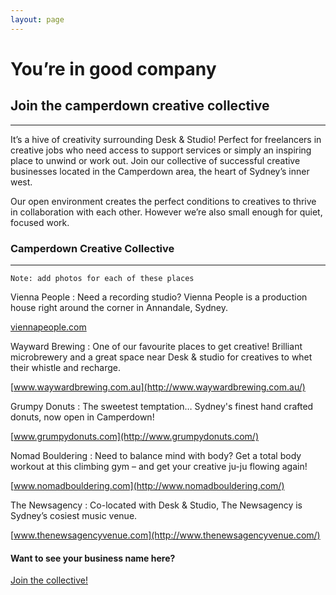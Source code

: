 ```yaml
---
layout: page
---
```


# You’re in good company
        
## Join the camperdown creative collective

---

It’s a hive of creativity surrounding Desk &amp; Studio! Perfect for freelancers in creative jobs who need access to support services or simply an inspiring place to unwind or work out. Join our collective of successful creative businesses located in the Camperdown area, the heart of Sydney’s inner west.

Our open environment creates the perfect conditions to creatives to thrive in collaboration with each other. However we’re also small enough for quiet, focused work.

### Camperdown Creative Collective

---

```
Note: add photos for each of these places
```

Vienna People
: Need a recording studio? Vienna People is a production house right around the corner in Annandale, Sydney.

  [viennapeople.com](http://viennapeople.com/)

Wayward Brewing
: One of our favourite places to get creative! Brilliant microbrewery and a great space near Desk &amp; studio for creatives to whet their whistle and recharge.

  [www.waywardbrewing.com.au](http://www.waywardbrewing.com.au/)

Grumpy Donuts
: The sweetest temptation&hellip; Sydney's finest hand crafted donuts, now open in Camperdown!

  [www.grumpydonuts.com](http://www.grumpydonuts.com/)

Nomad Bouldering
: Need to balance mind with body? Get a total body workout at this climbing gym &ndash; and get your creative ju-ju flowing again!

  [www.nomadbouldering.com](http://www.nomadbouldering.com/)

The Newsagency
: Co-located with Desk &amp; Studio, The Newsagency is Sydney’s cosiest music venue.

  [www.thenewsagencyvenue.com](http://www.thenewsagencyvenue.com/)

#### Want to see your business name here?

[Join the collective!](/contact-us.html)